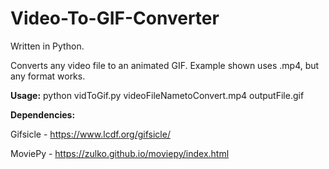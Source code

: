 # Video-To-GIF-Converter

Written in Python.

Converts any video file to an animated GIF. Example shown uses .mp4, but any format works.

<strong>Usage:</strong> 
python vidToGif.py videoFileNametoConvert.mp4 outputFile.gif

<strong>Dependencies:</strong>

Gifsicle - https://www.lcdf.org/gifsicle/ 

MoviePy - https://zulko.github.io/moviepy/index.html
